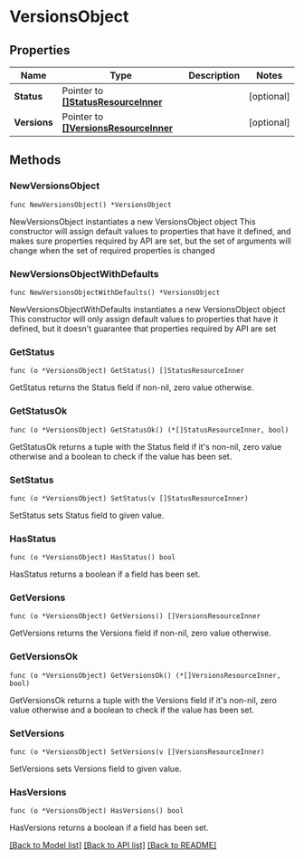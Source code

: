 # VersionsObject

## Properties

Name | Type | Description | Notes
------------ | ------------- | ------------- | -------------
**Status** | Pointer to [**[]StatusResourceInner**](StatusResourceInner.md) |  | [optional] 
**Versions** | Pointer to [**[]VersionsResourceInner**](VersionsResourceInner.md) |  | [optional] 

## Methods

### NewVersionsObject

`func NewVersionsObject() *VersionsObject`

NewVersionsObject instantiates a new VersionsObject object
This constructor will assign default values to properties that have it defined,
and makes sure properties required by API are set, but the set of arguments
will change when the set of required properties is changed

### NewVersionsObjectWithDefaults

`func NewVersionsObjectWithDefaults() *VersionsObject`

NewVersionsObjectWithDefaults instantiates a new VersionsObject object
This constructor will only assign default values to properties that have it defined,
but it doesn't guarantee that properties required by API are set

### GetStatus

`func (o *VersionsObject) GetStatus() []StatusResourceInner`

GetStatus returns the Status field if non-nil, zero value otherwise.

### GetStatusOk

`func (o *VersionsObject) GetStatusOk() (*[]StatusResourceInner, bool)`

GetStatusOk returns a tuple with the Status field if it's non-nil, zero value otherwise
and a boolean to check if the value has been set.

### SetStatus

`func (o *VersionsObject) SetStatus(v []StatusResourceInner)`

SetStatus sets Status field to given value.

### HasStatus

`func (o *VersionsObject) HasStatus() bool`

HasStatus returns a boolean if a field has been set.

### GetVersions

`func (o *VersionsObject) GetVersions() []VersionsResourceInner`

GetVersions returns the Versions field if non-nil, zero value otherwise.

### GetVersionsOk

`func (o *VersionsObject) GetVersionsOk() (*[]VersionsResourceInner, bool)`

GetVersionsOk returns a tuple with the Versions field if it's non-nil, zero value otherwise
and a boolean to check if the value has been set.

### SetVersions

`func (o *VersionsObject) SetVersions(v []VersionsResourceInner)`

SetVersions sets Versions field to given value.

### HasVersions

`func (o *VersionsObject) HasVersions() bool`

HasVersions returns a boolean if a field has been set.


[[Back to Model list]](../README.md#documentation-for-models) [[Back to API list]](../README.md#documentation-for-api-endpoints) [[Back to README]](../README.md)


